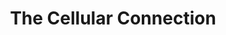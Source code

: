 ---
title: "The Cellular Connection"
url: /belle-plaine/the-cellular-connection/
shop: mobile phone
---